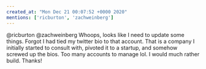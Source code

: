 ```yaml
---
created_at: "Mon Dec 21 00:07:52 +0000 2020"
mentions: ['ricburton', 'zachweinberg']
---
```


@ricburton @zachweinberg Whoops, looks like I need to update some things. Forgot I had tied my twitter bio to that account. That is a company I initially started to consult with, pivoted it to a startup, and somehow screwed up the bios. Too many accounts to manage lol. I would much rather build. Thanks!